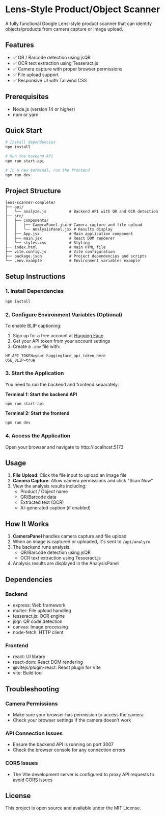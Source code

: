 # Lens-Style Product/Object Scanner

A fully functional Google Lens-style product scanner that can identify objects/products from camera capture or image upload.

## Features

- ✅ QR / Barcode detection using jsQR
- ✅ OCR text extraction using Tesseract.js
- ✅ Camera capture with proper browser permissions
- ✅ File upload support
- ✅ Responsive UI with Tailwind CSS

## Prerequisites

- Node.js (version 14 or higher)
- npm or yarn

## Quick Start

```bash
# Install dependencies
npm install

# Run the backend API
npm run start-api

# In a new terminal, run the frontend
npm run dev
```

## Project Structure

```
lens-scanner-complete/
├── api/
│   └── analyze.js          # Backend API with QR and OCR detection
├── src/
│   ├── components/
│   │   ├── CameraPanel.jsx # Camera capture and file upload
│   │   └── AnalysisPanel.jsx # Results display
│   ├── App.jsx             # Main application component
│   ├── main.jsx            # React DOM renderer
│   └── styles.css          # Styling
├── index.html              # Main HTML file
├── vite.config.js          # Vite configuration
├── package.json            # Project dependencies and scripts
└── .env.example            # Environment variables example
```

## Setup Instructions

### 1. Install Dependencies

```bash
npm install
```

### 2. Configure Environment Variables (Optional)

To enable BLIP captioning:

1. Sign up for a free account at [Hugging Face](https://huggingface.co/)
2. Get your API token from your account settings
3. Create a `.env` file with:

```
HF_API_TOKEN=your_huggingface_api_token_here
USE_BLIP=true
```

### 3. Start the Application

You need to run the backend and frontend separately:

**Terminal 1: Start the backend API**
```bash
npm run start-api
```

**Terminal 2: Start the frontend**
```bash
npm run dev
```

### 4. Access the Application

Open your browser and navigate to http://localhost:5173

## Usage

1. **File Upload**: Click the file input to upload an image file
2. **Camera Capture**: Allow camera permissions and click "Scan Now"
3. View the analysis results including:
   - Product / Object name
   - QR/Barcode data
   - Extracted text (OCR)
   - AI-generated caption (if enabled)

## How It Works

1. **CameraPanel** handles camera capture and file upload
2. When an image is captured or uploaded, it's sent to `/api/analyze`
3. The backend runs analysis:
   - QR/Barcode detection using jsQR
   - OCR text extraction using Tesseract.js
4. Analysis results are displayed in the AnalysisPanel

## Dependencies

### Backend
- express: Web framework
- multer: File upload handling
- tesseract.js: OCR engine
- jsqr: QR code detection
- canvas: Image processing
- node-fetch: HTTP client

### Frontend
- react: UI library
- react-dom: React DOM rendering
- @vitejs/plugin-react: React plugin for Vite
- vite: Build tool

## Troubleshooting

### Camera Permissions
- Make sure your browser has permission to access the camera
- Check your browser settings if the camera doesn't work

### API Connection Issues
- Ensure the backend API is running on port 3007
- Check the browser console for any connection errors

### CORS Issues
- The Vite development server is configured to proxy API requests to avoid CORS issues

## License

This project is open source and available under the MIT License.